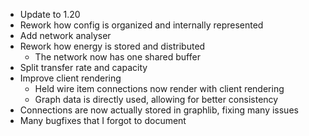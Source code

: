 * Update to 1.20
* Rework how config is organized and internally represented
* Add network analyser
* Rework how energy is stored and distributed
  * The network now has one shared buffer
* Split transfer rate and capacity
* Improve client rendering
  * Held wire item connections now render with client rendering
  * Graph data is directly used, allowing for better consistency
* Connections are now actually stored in graphlib, fixing many issues
* Many bugfixes that I forgot to document